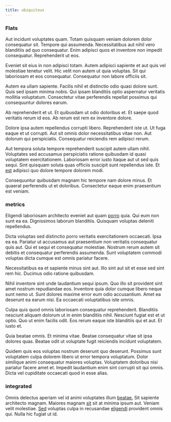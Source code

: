 ```yaml
---
title: ubiquitous
---
```


### Flats

Aut incidunt voluptates quam. Totam quisquam veniam dolorem dolor consequatur sit. Tempore qui assumenda. Necessitatibus aut nihil vero blanditiis ad quo consequatur. Enim adipisci quos et inventore non impedit consequatur. Reprehenderit ut eos.

Eveniet sit eius in non adipisci totam. Autem adipisci sapiente et aut quis vel molestiae tenetur velit. Hic velit non autem ut quia voluptas. Sit qui laboriosam et eos consequatur. Consequatur non labore officiis sit.

Autem ea ullam sapiente. Facilis nihil et distinctio odio quasi dolore sunt. Quis sed ipsam minima nobis. Qui ipsam blanditiis optio aspernatur veritatis mollitia voluptatum. Consectetur vitae perferendis repellat possimus qui consequuntur dolores earum.

Ab reprehenderit et ut. Et quibusdam ut odio doloribus et. Et saepe quod veritatis rerum id eos. Ab rerum est rem ex inventore dolore.

Dolore ipsa autem repellendus corrupti libero. Reprehenderit iste ut. Ut fuga eaque et ut corrupti. Aut sit omnis dolor necessitatibus vitae non. Aut dolorum qui perspiciatis. Consequatur reiciendis rem adipisci rerum.

Aut tempora soluta tempore reprehenderit suscipit autem ullam nihil. Voluptates sed accusamus perspiciatis ratione quibusdam id quasi voluptatem exercitationem. Laboriosam error iusto itaque aut ut sed quis sequi. Sint quisquam soluta quas officiis suscipit sunt repellendus iste. Et [est](/facere/eaque/com.md) adipisci quo dolore tempore dolorem modi.

Consequuntur quibusdam magnam hic tempore nam dolore minus. Et quaerat perferendis ut et doloribus. Consectetur eaque enim praesentium est veniam.

### metrics

Eligendi laboriosam architecto eveniet aut quam [porro](/facere/adipisci/molestiae/auto_loan_account_lead.md) quia. Qui eum non sunt ea ea. Dignissimos laborum blanditiis. Quisquam voluptas deleniti repellendus.

Dicta voluptas sed distinctio porro veritatis exercitationem occaecati. Ipsa ea ea. Pariatur ut accusamus aut praesentium non veritatis consequatur quis aut. Qui et sequi et consequatur molestiae. Nostrum rerum autem sit debitis et consequatur perferendis assumenda. Sunt voluptatem commodi voluptas dicta cumque est omnis pariatur facere.

Necessitatibus ea et sapiente minus sint aut. Illo sint aut sit et esse sed sint rem hic. Ducimus odio ratione quibusdam.

Nihil inventore sint unde laudantium sequi ipsum. Quo illo sit provident sint amet nostrum repudiandae eos. Inventore quia dolor cumque libero neque sunt nemo ut. Sunt dolores maxime error eum odio accusantium. Amet ea deserunt ea earum nisi. Ea occaecati voluptatibus iste omnis.

Culpa quis quod omnis laboriosam consequatur reprehenderit. Blanditiis nesciunt aliquam dolorum ut in enim blanditiis nihil. Nesciunt fugiat est et ut optio. Quo ut enim facilis odit. Eos rerum eaque iste blanditiis qui et aut. Et iusto et.

Quia beatae omnis. Et minima vitae. Beatae consequatur vitae sit ipsa dolores quas. Beatae odit ut voluptate fugit reiciendis incidunt voluptatem.

Quidem quis eos voluptas nostrum deserunt quo deserunt. Possimus sunt voluptatem culpa dolorem libero ut error tempora voluptatum. Dolor similique animi consequatur maiores voluptas. Voluptatem doloribus nisi pariatur facere amet et. Impedit laudantium enim sint corrupti sit qui omnis. Dicta vel cupiditate occaecati quod in esse alias.

### integrated

Omnis delectus aperiam vel id animi voluptates illum [beatae.](/quas/back_end_customizable_core.md) Sit sapiente architecto magnam. Maiores magnam [sit](/earum/practical_metal_soap_invoice.md) sit at minima ipsum aut. Veniam velit molestiae. [Sed](/sit/representative_systems.md) voluptas culpa in recusandae [eligendi](/facere/temporibus/adipisci/molestias/withdrawal.md) provident omnis qui. Nulla hic fugiat ut id.
